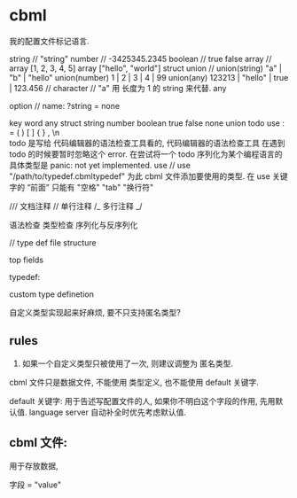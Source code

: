 # cbml

我的配置文件标记语言.

string // "string"
number // -3425345.2345
boolean // true false
array<T> // array<numbber> [1, 2, 3, 4, 5] array<String> ["hello", "world"]
struct
union // union(string) "a" | "b" | "hello" union(number) 1 | 2 | 3 | 4 | 99 union(any) 123213 | "hello" | true | 123.456
// character // "a" 用 长度为 1 的 string 来代替.
any

option // name: ?string = none

key word
any struct string number boolean true false none union todo use
: = ( ) [ ] { } , \n  
todo 是写给 代码编辑器的语法检查工具看的, 代码编辑器的语法检查工具 在遇到 todo 的时候要暂时忽略这个 error.
在尝试将一个 todo 序列化为某个编程语言的具体类型是 panic: not yet implemented.
use <string> // use "/path/to/typedef.cbmltypedef"
为此 cbml 文件添加要使用的类型.
在 use 关键字的 “前面” 只能有 "空格" "tab" "换行符"

/// 文档注释
// 单行注释
/_
多行注释
_/

语法检查 类型检查
序列化与反序列化

// type def file structure

top fields

typedef:

custom type definetion

自定义类型实现起来好麻烦, 要不只支持匿名类型?

## rules

1. 如果一个自定义类型只被使用了一次, 则建议调整为 匿名类型.

cbml 文件只是数据文件,
不能使用 类型定义, 也不能使用 default 关键字.

default 关键字:
用于告述写配置文件的人, 如果你不明白这个字段的作用, 先用默认值.
language server 自动补全时优先考虑默认值.

## cbml 文件:

用于存放数据,

字段 = "value"
